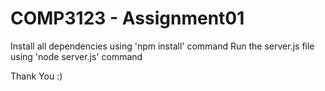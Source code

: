 # COMP3123 - Assignment01

Install all dependencies using 'npm install' command
Run the server.js file using 'node server.js' command

Thank You :)
